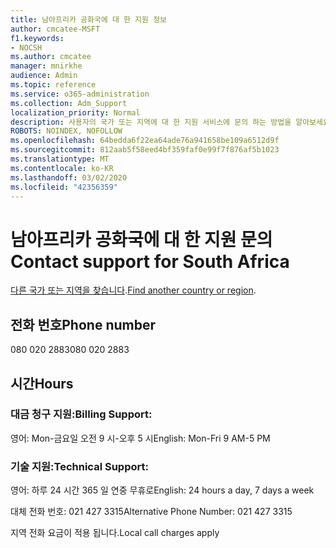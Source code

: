 ```yaml
---
title: 남아프리카 공화국에 대 한 지원 정보
author: cmcatee-MSFT
f1.keywords:
- NOCSH
ms.author: cmcatee
manager: mnirkhe
audience: Admin
ms.topic: reference
ms.service: o365-administration
ms.collection: Adm_Support
localization_priority: Normal
description: 사용자의 국가 또는 지역에 대 한 지원 서비스에 문의 하는 방법을 알아보세요.
ROBOTS: NOINDEX, NOFOLLOW
ms.openlocfilehash: 64bedda6f22ea64ade76a941658be109a6512d9f
ms.sourcegitcommit: 812aab5f58eed4bf359faf0e99f7f876af5b1023
ms.translationtype: MT
ms.contentlocale: ko-KR
ms.lasthandoff: 03/02/2020
ms.locfileid: "42356359"
---
```

# <a name="contact-support-for-south-africa"></a><span data-ttu-id="1de01-103">남아프리카 공화국에 대 한 지원 문의</span><span class="sxs-lookup"><span data-stu-id="1de01-103">Contact support for South Africa</span></span>

<span data-ttu-id="1de01-104">[다른 국가 또는 지역을 찾습니다](../contact-support-for-business-products.md).</span><span class="sxs-lookup"><span data-stu-id="1de01-104">[Find another country or region](../contact-support-for-business-products.md).</span></span>

## <a name="phone-number"></a><span data-ttu-id="1de01-105">전화 번호</span><span class="sxs-lookup"><span data-stu-id="1de01-105">Phone number</span></span>
<span data-ttu-id="1de01-106">080 020 2883</span><span class="sxs-lookup"><span data-stu-id="1de01-106">080 020 2883</span></span>

## <a name="hours"></a><span data-ttu-id="1de01-107">시간</span><span class="sxs-lookup"><span data-stu-id="1de01-107">Hours</span></span>
### <a name="billing-support"></a><span data-ttu-id="1de01-108">대금 청구 지원:</span><span class="sxs-lookup"><span data-stu-id="1de01-108">Billing Support:</span></span>

<span data-ttu-id="1de01-109">영어: Mon-금요일 오전 9 시-오후 5 시</span><span class="sxs-lookup"><span data-stu-id="1de01-109">English: Mon-Fri 9 AM-5 PM</span></span>

### <a name="technical-support"></a><span data-ttu-id="1de01-110">기술 지원:</span><span class="sxs-lookup"><span data-stu-id="1de01-110">Technical Support:</span></span>

<span data-ttu-id="1de01-111">영어: 하루 24 시간 365 일 연중 무휴로</span><span class="sxs-lookup"><span data-stu-id="1de01-111">English: 24 hours a day, 7 days a week</span></span>

<span data-ttu-id="1de01-112">대체 전화 번호: 021 427 3315</span><span class="sxs-lookup"><span data-stu-id="1de01-112">Alternative Phone Number: 021 427 3315</span></span>

<span data-ttu-id="1de01-113">지역 전화 요금이 적용 됩니다.</span><span class="sxs-lookup"><span data-stu-id="1de01-113">Local call charges apply</span></span>
